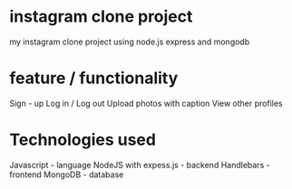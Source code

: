 # instagram clone project
my instagram clone project using node.js express and mongodb
# feature / functionality
Sign - up
Log in / Log out
Upload photos with caption
View other profiles

# Technologies used
Javascript - language
NodeJS with expess.js - backend
Handlebars - frontend
MongoDB - database